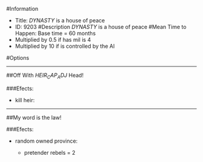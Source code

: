 #Information
 - Title: $DYNASTY$ is a house of peace
 - ID: 9203
#Description
$DYNASTY$ is a house of peace
#Mean Time to Happen:
Base time = 60 months
 - Multiplied by 0.5 if has mil is 4
 - Multiplied by 10 if is controlled by the AI

#Options

___
##Off With $HEIR_CAP_ADJ$ Head!

###Efects:<ul><li>kill heir:</li><ul></ul></ul>

___
##My word is the law!

###Efects:<ul><li>random owned province:</li><ul><li>pretender rebels = 2</li></ul></ul>
